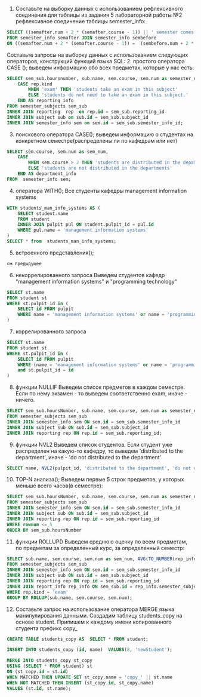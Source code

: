1. Составьте на выборку данных с использованием рефлексивного
соединения для таблицы из задания 5 лабораторной работы №2
рефлексивное соединение таблицы semester_info:
~~~sql
SELECT ((semafter.num + 2 * (semafter.course - 1)) || ' semester comes after ' || (sembefore.num + 2 * (sembefore.course - 1)) || ' semester ') AS "semester sequence"
FROM semester_info semafter JOIN semester_info sembefore
ON ((semafter.num + 2 * (semafter.course - 1)) =  (sembefore.num + 2 * (sembefore.course - 1) + 1));
~~~
Составьте запросы на выборку данных с использованием следующих
операторов, конструкций функций языка SQL:
2. простого оператора CASE ();
выведем информацию обо всех предметах, которые у нас есть:
~~~sql
SELECT sem_sub.hoursnumber, sub.name, sem.course, sem.num as semester_num, 
    CASE rep.kind
        WHEN 'exam' THEN 'students take an exam in this subject' 
        ELSE 'students do not need to take an exam in this subject.'
    END AS reporting_info
FROM semester_subjects sem_sub 
INNER JOIN reporting  rep  on rep.id = sem_sub.reporting_id
INNER JOIN subject sub on sub.id = sem_sub.subject_id
INNER JOIN semester_info sem on sem.id = sem_sub.semester_info_id;
~~~
3. поискового оператора CASE();
выведем информацию о студентах на конкретном семестре(распределены ли по кафедрам или нет)
~~~sql
SELECT sem.course, sem.num as sem_num,
    CASE 
        WHEN sem.course > 2 THEN 'students are distributed in the departments'
        ELSE 'students are not distributed in the departments' 
    END AS department_info
FROM  semester_info sem;
~~~
4. оператора WITH();
Все студенты кафедры management information systems
~~~sql
WITH students_man_info_systems AS (
    SELECT student.name
    FROM student
    INNER JOIN pulpit pul ON student.pulpit_id = pul.id
    WHERE pul.name = 'management information systems'
) 
SELECT * from  students_man_info_systems;
~~~
5. встроенного представления();
~~~sql
см предыдущее
~~~
6. некоррелированного запроса
Выведем студентов кафедр "management information systems" и "programming technology"
~~~sql
SELECT st.name
FROM student st 
WHERE st.pulpit_id in (
    SELECT id FROM pulpit
    WHERE name = 'management information systems' or name = 'programming technology'
)
~~~
7. коррелированного запроса
~~~sql
SELECT st.name
FROM student st 
WHERE st.pulpit_id in (
    SELECT id FROM pulpit
    WHERE (name = 'management information systems' or name = 'programming technology') 
    and st.pulpit_id = id
)
~~~
8. функции NULLIF
Выведем список предметов в каждом семестре. Если по нему экзамен - то выведем соответственно exam, иначе - ничего.
~~~sql
SELECT sem_sub.hoursNumber, sub.name, sem.course, sem.num as semester_num, NULLIF(rep.kind, 'test') as exam
FROM semester_subjects sem_sub
INNER JOIN semester_info sem ON sem.id = sem_sub.semester_info_id
INNER JOIN subject sub ON sub.id = sem_sub.subject_id 
INNER JOIN reporting rep ON rep.id = sem_sub.reporting_id;
~~~
9. функции NVL2
Выведем список студентов. Если студент уже распределен на какую-то кафедру, то выведем 'distributed to the department', 
иначе - 'do not distributed to the department'
~~~sql
SELECT name, NVL2(pulpit_id, 'distributed to the department', 'do not distributed to the department') as dept_info from student;
~~~
10. TOP-N анализа();
Выведем первые 5 строк предметов, у которых меньше всего часов(в семестре):
~~~sql
SELECT sem_sub.hoursNumber, sub.name, sem.course, sem.num as semester_num, rep.kind as exam
FROM semester_subjects sem_sub
INNER JOIN semester_info sem ON sem.id = sem_sub.semester_info_id
INNER JOIN subject sub ON sub.id = sem_sub.subject_id 
INNER JOIN reporting rep ON rep.id = sem_sub.reporting_id
WHERE rownum <= 5
ORDER BY sem_sub.hoursNumber
~~~
11. функции ROLLUP()
Выведем среднюю оценку по всем предметам, по предметам за определенный курс, за определенный семестр:
~~~sql
SELECT sub.name, sem.course, sem.num as sem_num, AVG(TO_NUMBER(rep_info.estimate)) as average_estimate
FROM semester_subjects sem_sub
INNER JOIN semester_info sem ON sem.id = sem_sub.semester_info_id
INNER JOIN subject sub ON sub.id = sem_sub.subject_id 
INNER JOIN reporting rep ON rep.id = sem_sub.reporting_id
INNER JOIN report_info rep_info ON sem_sub.id = rep_info.semester_subjects_id
WHERE rep.kind = 'exam'
GROUP BY ROLLUP(sub.name, sem.course, sem.num);
~~~
12. Составьте запрос на использование оператора MERGE языка манипулирования данными.
Создадим таблицу students_copy на основе student.
Припишем к каждому имени копированного студента префикс copy_
~~~sql
CREATE TABLE students_copy AS  SELECT * FROM student;

INSERT INTO students_copy (id, name)  VALUES(8, 'newStudent');

MERGE INTO students_copy st_copy
USING (SELECT * FROM student) st
ON (st_copy.id = st.id)
WHEN MATCHED THEN UPDATE SET st_copy.name = 'copy_' || st.name  
WHEN NOT MATCHED THEN INSERT (st_copy.id, st_copy.name)
VALUES (st.id, st.name);
~~~